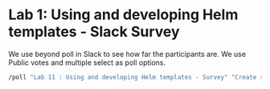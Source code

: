 # Lab 1: Using and developing Helm templates - Slack Survey

We use beyond poll in Slack to see how far the participants are. We use Public votes and multiple select as poll options.

```bash
/poll "Lab 11 : Using and developing Helm templates - Survey" "Create sample helm chart and install it onto the Openshift" "Successfully uninstall sample helm chart" "Create PersistentVolumeClaim resource definition" "Create ConfigMap" "Create Secret" "Update Deployment for Postgresql" "Install and Verify installed resources" "Try rollback" "Uninstall your halm chart"
```
